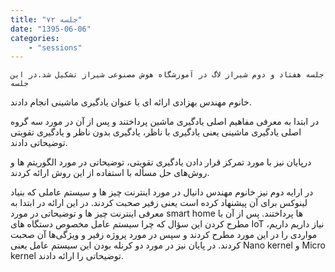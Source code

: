 ```yaml
---
title: "جلسه ۷۲"
date: "1395-06-06"
categories:
    - "sessions"
---
```

    جلسه هفتاد و دوم شیراز لاگ در آموزشگاه هوش مصنوعی شیراز تشکیل شد.در این جلسه
خانوم مهندس بهزادی ارائه ای با عنوان یادگیری ماشینی انجام دادند.

در ابتدا به معرفی مفاهیم اصلی یادگیری ماشین پرداختند و پس از آن در مورد سه
گروه اصلی یادگیری ماشینی یعنی یادگیری با ناظر، یادگیری بدون ناظر و یادگیری
تقویتی توضیحاتی دادند.

درپایان نیز با مورد تمرکز قرار دادن یادگیری تقویتی، توضیحاتی در مورد الگوریتم
ها و روش‌های حل مسأله با استفاده از این روش ارائه کردند.

در ارايه دوم نیز خانوم مهندس دانیال در مورد اینترنت چیز ها و سیستم عاملی که
بنیاد لینوکس برای آن پیشنهاد کرده است یعنی زفیر صحبت کردند. در این ارائه در
ابتدا به معرفی اینترنت چیز ها و توضیحاتی در مورد smart home ها پرداختند. پس از
آن با مطرح کردن این سؤال که چرا سیستم عامل مخصوص دستگاه های IoT نیاز داریم
داریم، مواردی را در این مورد مطرح کردند و سپس در مورد پروژه زفیر و ویژگی‌ها آن
صحبت کردند. در پایان نیز در مورد دو کرنله بودن این سیستم عامل یعنی Nano kernel
و Micro kernel توضیحاتی را ارائه دادند.

